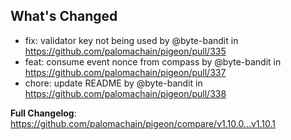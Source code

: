 ## What's Changed
* fix: validator key not being used by @byte-bandit in https://github.com/palomachain/pigeon/pull/335
* feat: consume event nonce from compass by @byte-bandit in https://github.com/palomachain/pigeon/pull/337
* chore: update README by @byte-bandit in https://github.com/palomachain/pigeon/pull/338


**Full Changelog**: https://github.com/palomachain/pigeon/compare/v1.10.0...v1.10.1
